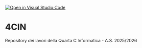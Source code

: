[![Open in Visual Studio Code](https://classroom.github.com/assets/open-in-vscode-2e0aaae1b6195c2367325f4f02e2d04e9abb55f0b24a779b69b11b9e10269abc.svg)](https://classroom.github.com/online_ide?assignment_repo_id=21316358&assignment_repo_type=AssignmentRepo)
# 4CIN
Repository dei lavori della Quarta C Informatica - A.S. 2025/2026
